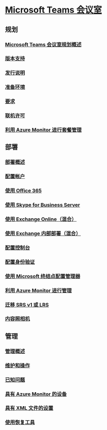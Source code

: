 # [Microsoft Teams 会议室](index.md)
## 规划
### [Microsoft Teams 会议室规划概述](rooms-plan.md)
### [版本支持](rooms-lifecycle-support.md)
### [发行说明](rooms-release-note.md)
### [准备环境](rooms-prep.md)
### [要求](requirements.md)
### [联机许可](rooms-licensing.md)
### [利用 Azure Monitor 进行套餐管理](azure-monitor-plan.md)

## 部署
### [部署概述](rooms-deploy.md)
### [配置帐户](rooms-configure-accounts.md)
### [使用 Office 365](with-office-365.md)
### [使用 Skype for Business Server](with-skype-for-business-server-2015.md)
### [使用 Exchange Online（混合）](with-exchange-online.md)
### [使用 Exchange 内部部署（混合）](with-exchange-on-premises.md)
### [配置控制台](console.md)
### [配置身份验证](rooms-authentication.md)
### [使用 Microsoft 终结点配置管理器](rooms-scale.md)
### [利用 Azure Monitor 进行管理](azure-monitor-deploy.md)
### [迁移 SRS v1 或 LRS](lrs-migration.md)
### [内容照相机](content-camera.md)

## 管理
### [管理概述](rooms-manage.md)
### [维护和操作](rooms-operations.md)
### [已知问题](known-issues.md)
### [具有 Azure Monitor 的设备](azure-monitor-manage.md)
### [具有 XML 文件的设置](xml-config-file.md)
### [使用恢复工具](recovery-tool.md)

